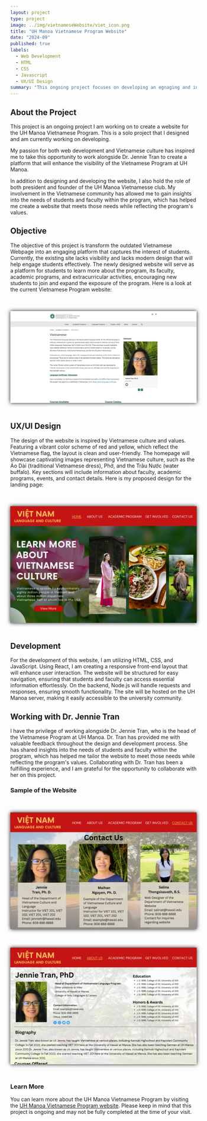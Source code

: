 ```yaml
---
layout: project
type: project
image: ../img/vietnameseWebsite/viet_icon.png
title: "UH Manoa Vietnamese Program Website"
date: "2024-09"
published: true
labels:
  - Web Development
  - HTML
  - CSS
  - Javascript
  - UX/UI Design
summary: "This ongoing project focuses on developing an egnaging and informative website for the UH Manoa Vietnamese program. As a solo project, I am designing and developing the website to enhance accessibility for students and faculty with resources and information about the program."
---
```


## About the Project

This project is an ongoing project I am working on to create a website for the UH Manoa Vietnamese Program. This is a solo project that I designed and am currently working on developing.

My passion for both web development and Vietnamese culture has inspired me to take this opportunity to work alongside Dr. Jennie Tran to create a platform that will enhance the visibility of the Vietnamese Program at UH Manoa.

In addition to designing and developing the website, I also hold the role of both president and founder of the UH Manoa Vietnamesse club. My involvement in the Vietnamese community has allowed me to gain insights into the needs of students and faculty within the program, which has helped me create a website that meets those needs while reflecting the program's values.

## Objective 

The objective of this project is transform the outdated Vietnamese Webpage into an engaging platform that captures the interest of students. Currently, the existing site lacks visibility and lacks modern design that will help engage students effectively. The newly designed website will serve as a platform for students to learn more about the program, its faculty, academic programs, and extracurricular activities, encouraging new students to join and expand the exposure of the program. Here is a look at the current Vietnamese Program website:

<img class="img-fluid" src="../img/vietnameseWebsite/oldVietWebsite.png" width="600px" style="margin: 50px auto; display: block; box-shadow: 0 0 10px; width: auto;" alt="picture">

## UX/UI Design

The design of the website is inspired by Vietnamese culture and values. Featuring a vibrant color scheme of red and yellow, which reflect the Vietnamese flag, the layout is clean and user-friendly. The homepage will showcase captivating images representing Vietnamese culture, such as the Áo Dài (traditional Vietnamese dress), Phở, and the Trâu Nước (water buffalo). Key sections will include information about faculty, academic programs, events, and contact details. Here is my proposed design for the landing page:

<div class="text-center p-4">
<img class="img-fluid" src="../img/vietnameseWebsite/LandingPage_Sample_1.png" width="1600px" style="margin: 50px auto; display: block; box-shadow: 0 0 10px; width: auto;" alt="picture">
</div>

## Development

For the development of this website, I am utilizing HTML, CSS, and JavaScript. Using React, I am creating a responsive front-end layout that will enhance user interaction. The website will be structured for easy navigation, ensuring that students and faculty can access essential information effortlessly. On the backend, Node.js will handle requests and responses, ensuring smooth functionality. The site will be hosted on the UH Manoa server, making it easily accessible to the university community.

## Working with Dr. Jennie Tran

I have the privilege of working alongside Dr. Jennie Tran, who is the head of the Vietnamese Program at UH Manoa. Dr. Tran has provided me with valuable feedback throughout the design and development process. She has shared insights into the needs of students and faculty within the program, which has helped me tailor the website to meet those needs while reflecting the program's values. Collaborating with Dr. Tran has been a fulfilling experience, and I am grateful for the opportunity to collaborate with her on this project.

### Sample of the Website

<img class="img-fluid" src="../img/vietnameseWebsite/ContactUsPage_Faculty_Sample.png" width="600px" style="margin: 50px auto; display: block; box-shadow: 0 0 10px; width: auto;" alt="picture">

<img class="img-fluid" src="../img/vietnameseWebsite/AboutUsPage_Mission_Sample.png" width="600px" style="margin: 50px auto; display: block; box-shadow: 0 0 10px; width: auto;" alt="picture">

### Learn More

You can learn more about the UH Manoa Vietnamese Program by visiting the [UH Manoa Vietnamese Program website](https://manoa.hawaii.edu/ipll/academic-programs/vietnamese/). Please keep in mind that this project is ongoing and may not be fully completed at the time of your visit.


